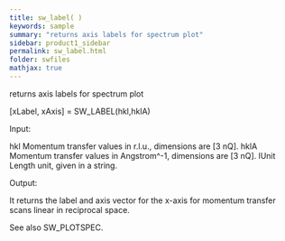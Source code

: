 ```yaml
---
title: sw_label( )
keywords: sample
summary: "returns axis labels for spectrum plot"
sidebar: product1_sidebar
permalink: sw_label.html
folder: swfiles
mathjax: true
---
```

  returns axis labels for spectrum plot
 
  [xLabel, xAxis] = SW_LABEL(hkl,hklA) 
 
  Input:
 
  hkl       Momentum transfer values in r.l.u., dimensions are [3 nQ].
  hklA      Momentum transfer values in Angstrom^-1, dimensions are [3 nQ].
  lUnit     Length unit, given in a string.
 
  Output:
 
  It returns the label and axis vector for the x-axis for momentum transfer
  scans linear in reciprocal space.
 
  See also SW_PLOTSPEC.
 
